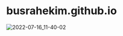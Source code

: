 # busrahekim.github.io
![2022-07-16_11-40-02](https://user-images.githubusercontent.com/45571159/179347667-8e555dfa-5be2-43a9-82c6-204d680f0c2f.png)
